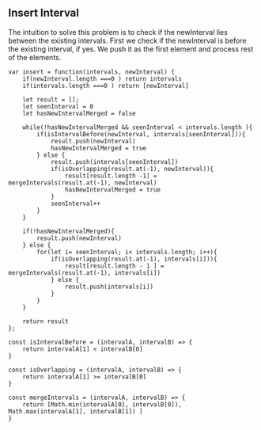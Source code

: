 ## Insert Interval

The intuition to solve this problem is to check if the newInterval
lies between the existing intervals. First we check if the newInterval
is before the existing interval, if yes. We push it as the first element
and process rest of the elements.

```
var insert = function(intervals, newInterval) {
    if(newInterval.length ===0 ) return intervals
    if(intervals.length ===0 ) return [newInterval]

    let result = [];
    let seenInterval = 0
    let hasNewIntervalMerged = false

    while(!hasNewIntervalMerged && seenInterval < intervals.length ){
        if(isIntervalBefore(newInterval, intervals[seenInterval])){
            result.push(newInterval)
            hasNewIntervalMerged = true
        } else {
            result.push(intervals[seenInterval])
            if(isOverlapping(result.at(-1), newInterval)){
                result[result.length -1] = mergeIntervals(result.at(-1), newInterval)
                hasNewIntervalMerged = true
            }
            seenInterval++
        }
    }

    if(!hasNewIntervalMerged){
        result.push(newInterval)
    } else {
        for(let i= seenInterval; i< intervals.length; i++){
            if(isOverlapping(result.at(-1), intervals[i])){
                result[result.length - 1 ] = mergeIntervals(result.at(-1), intervals[i])
            } else {
                result.push(intervals[i])
            }
        }
    }

    return result
};

const isIntervalBefore = (intervalA, intervalB) => {
    return intervalA[1] < intervalB[0]
}

const isOverlapping = (intervalA, intervalB) => {
    return intervalA[1] >= intervalB[0]
}

const mergeIntervals = (intervalA, intervalB) => {
    return [Math.min(intervalA[0], intervalB[0]), Math.max(intervalA[1], intervalB[1]) ]
}
```
